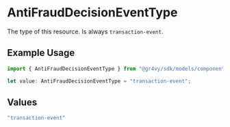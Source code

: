 # AntiFraudDecisionEventType

The type of this resource. Is always `transaction-event`.

## Example Usage

```typescript
import { AntiFraudDecisionEventType } from "@gr4vy/sdk/models/components";

let value: AntiFraudDecisionEventType = "transaction-event";
```

## Values

```typescript
"transaction-event"
```